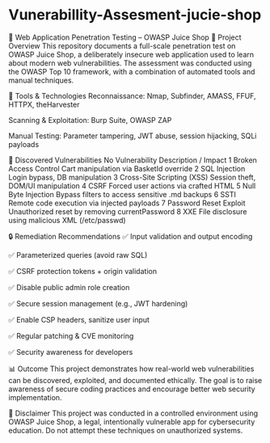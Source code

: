 # Vunerabillity-Assesment-jucie-shop
 
🔐 Web Application Penetration Testing – OWASP Juice Shop
🎯 Project Overview
This repository documents a full-scale penetration test on OWASP Juice Shop, a deliberately insecure web application used to learn about modern web vulnerabilities. The assessment was conducted using the OWASP Top 10 framework, with a combination of automated tools and manual techniques.

🧰 Tools & Technologies
Reconnaissance: Nmap, Subfinder, AMASS, FFUF, HTTPX, theHarvester

Scanning & Exploitation: Burp Suite, OWASP ZAP

Manual Testing: Parameter tampering, JWT abuse, session hijacking, SQLi payloads

🚨 Discovered Vulnerabilities
No	Vulnerability	Description / Impact
1	Broken Access Control	Cart manipulation via BasketId override
2	SQL Injection	Login bypass, DB manipulation
3	Cross-Site Scripting (XSS)	Session theft, DOM/UI manipulation
4	CSRF	Forced user actions via crafted HTML
5	Null Byte Injection	Bypass filters to access sensitive .md backups
6	SSTI	Remote code execution via injected payloads
7	Password Reset Exploit	Unauthorized reset by removing currentPassword
8	XXE	File disclosure using malicious XML (/etc/passwd)

🔒 Remediation Recommendations
✅ Input validation and output encoding

✅ Parameterized queries (avoid raw SQL)

✅ CSRF protection tokens + origin validation

✅ Disable public admin role creation

✅ Secure session management (e.g., JWT hardening)

✅ Enable CSP headers, sanitize user input

✅ Regular patching & CVE monitoring

✅ Security awareness for developers

📊 Outcome
This project demonstrates how real-world web vulnerabilities can be discovered, exploited, and documented ethically. The goal is to raise awareness of secure coding practices and encourage better web security implementation.
 
🤝 Disclaimer
This project was conducted in a controlled environment using OWASP Juice Shop, a legal, intentionally vulnerable app for cybersecurity education.
Do not attempt these techniques on unauthorized systems.
